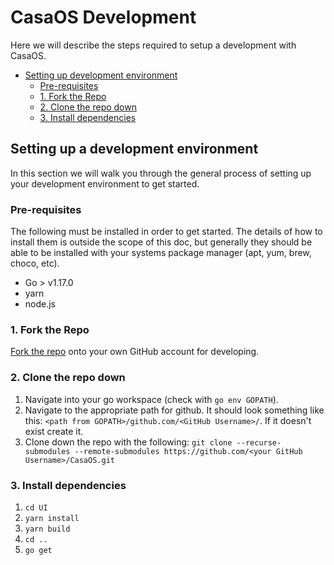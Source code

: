 # CasaOS Development
Here we will describe the steps required to setup a development with CasaOS.  

- [Setting up development environment](#setting-up-development-environment)  
    - [Pre-requisites](#pre-requisites)  
    - [1. Fork the Repo](#1.-fork-the-repo)  
    - [2. Clone the repo down](#2.-clone-the-repo-down)  
    - [3. Install dependencies](#3.-install-dependencies)  


## Setting up a development environment
In this section we will walk you through the general process of setting up your development environment to get started. 

### Pre-requisites
The following must be installed in order to get started. The details of how to install them is outside the scope of this doc, but generally they should be able to be installed with your systems package manager (apt, yum, brew, choco, etc).
- Go > v1.17.0
- yarn
- node.js

### 1. Fork the Repo
[Fork the repo](https://docs.github.com/en/get-started/quickstart/fork-a-repo) onto your own GitHub account for developing.  

### 2. Clone the repo down
1. Navigate into your go workspace (check with `go env GOPATH`).
2. Navigate to the appropriate path for github. It should look something like this: `<path from GOPATH>/github.com/<GitHub Username>/`. If it doesn't exist create it. 
3. Clone down the repo with the following: `git clone --recurse-submodules --remote-submodules https://github.com/<your GitHub Username>/CasaOS.git`  

### 3. Install dependencies
1. `cd UI`
2. `yarn install`
3. `yarn build`
4. `cd ..`
5. `go get`  
